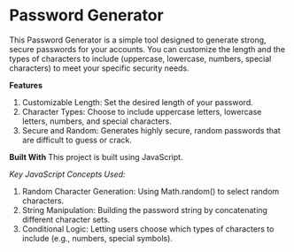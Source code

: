 # Password Generator

This Password Generator is a simple tool designed to generate strong, secure passwords for your accounts. You can customize the length and the types of characters to include (uppercase, lowercase, numbers, special characters) to meet your specific security needs.

**Features**

1. Customizable Length: Set the desired length of your password.
2. Character Types: Choose to include uppercase letters, lowercase letters, numbers, and special characters.
3. Secure and Random: Generates highly secure, random passwords that are difficult to guess or crack.

**Built With**
This project is built using JavaScript.

*Key JavaScript Concepts Used:*

1. Random Character Generation: Using Math.random() to select random characters.
2. String Manipulation: Building the password string by concatenating different character sets.
3. Conditional Logic: Letting users choose which types of characters to include (e.g., numbers, special symbols).
